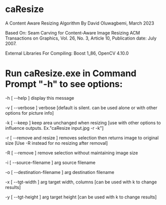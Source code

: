 # caResize
A Content Aware Resizing Algorithm By David Oluwagbemi, March 2023

Based On:
Seam Carving for Content-Aware Image Resizing
ACM Transactions on Graphics, Vol. 26, No. 3, Article 10, Publication date: July 2007.

External Libraries For Compiling:
Boost 1_86, 
OpenCV 4.10.0

# Run caResize.exe in Command Prompt "-h" to see options:

  -h [ --help ]                     display this message
  
  -v [ --verbose ]                  verbose [default is silent. can be used
                                    alone or with other options for picture
                                    info]
                                    
  -k [ --keep ]                     keep area unchanged when resizing [use with
                                    other options to influence outputs.
                                    Ex."caResize input.jpg -r -k"]
                                    
  -r [ --remove and resize ]        removes selection then returns image to
                                    original size [Use -R instead for no
                                    resizing after removal]
                                    
  -R [ --remove ]                   remove selection without maintaining image
                                    size
                                    
  -i [ --source-filename ] arg      source filename
  
  -o [ --destination-filename ] arg destination filename
  
  -x [ --tgt-width ] arg            target width, columns [can be used with k
                                    to change results]
                                    
  -y [ --tgt-height ] arg           target height [can be used with k to change
                                    results]
